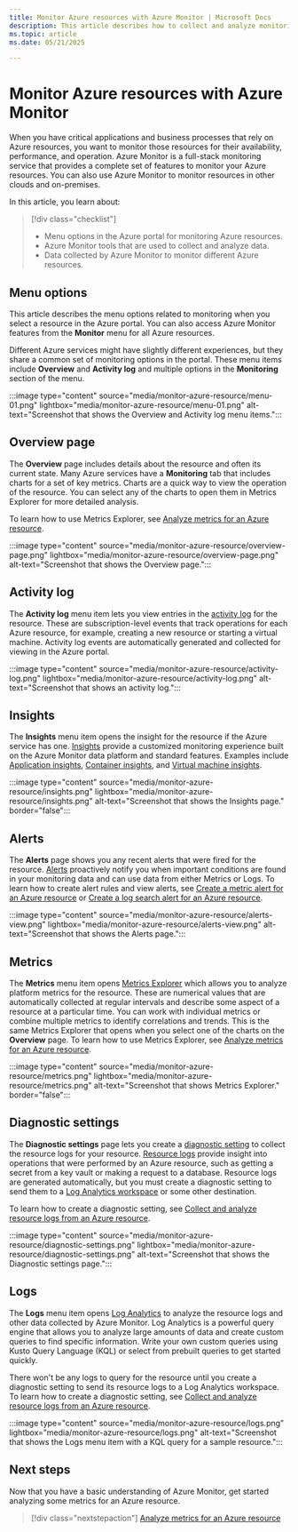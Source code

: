 ```yaml
---
title: Monitor Azure resources with Azure Monitor | Microsoft Docs
description: This article describes how to collect and analyze monitoring data from resources in Azure by using Azure Monitor.
ms.topic: article
ms.date: 05/21/2025

---
```


# Monitor Azure resources with Azure Monitor

When you have critical applications and business processes that rely on Azure resources, you want to monitor those resources for their availability, performance, and operation. Azure Monitor is a full-stack monitoring service that provides a complete set of features to monitor your Azure resources. You can also use Azure Monitor to monitor resources in other clouds and on-premises.

In this article, you learn about:

> [!div class="checklist"]
> * Menu options in the Azure portal for monitoring Azure resources.
> * Azure Monitor tools that are used to collect and analyze data.
> * Data collected by Azure Monitor to monitor different Azure resources.

## Menu options
This article describes the menu options related to monitoring when you select a resource in the Azure portal. You can also access Azure Monitor features from the **Monitor** menu for all Azure resources. 

Different Azure services might have slightly different experiences, but they share a common set of monitoring options in the portal. These menu items include **Overview** and **Activity log** and multiple options in the **Monitoring** section of the menu.

:::image type="content" source="media/monitor-azure-resource/menu-01.png" lightbox="media/monitor-azure-resource/menu-01.png" alt-text="Screenshot that shows the Overview and Activity log menu items.":::


## Overview page

The **Overview** page includes details about the resource and often its current state. Many Azure services have a **Monitoring** tab that includes charts for a set of key metrics. Charts are a quick way to view the operation of the resource. You can select any of the charts to open them in Metrics Explorer for more detailed analysis.

To learn how to use Metrics Explorer, see [Analyze metrics for an Azure resource](./tutorial-metrics.md).

:::image type="content" source="media/monitor-azure-resource/overview-page.png" lightbox="media/monitor-azure-resource/overview-page.png" alt-text="Screenshot that shows the Overview page.":::

## Activity log

The **Activity log** menu item lets you view entries in the [activity log](./activity-log.md) for the resource. These are subscription-level events that track operations for each Azure resource, for example, creating a new resource or starting a virtual machine. Activity log events are automatically generated and collected for viewing in the Azure portal. 

:::image type="content" source="media/monitor-azure-resource/activity-log.png" lightbox="media/monitor-azure-resource/activity-log.png" alt-text="Screenshot that shows an activity log.":::

## Insights

The **Insights** menu item opens the insight for the resource if the Azure service has one. [Insights](../visualize/insights-overview.md) provide a customized monitoring experience built on the Azure Monitor data platform and standard features. Examples include [Application insights](../app/app-insights-overview.md), [Container insights](../containers/container-insights-overview.md), and [Virtual machine insights](../virtual-machines/monitor-vm-insights.md). 

:::image type="content" source="media/monitor-azure-resource/insights.png" lightbox="media/monitor-azure-resource/insights.png" alt-text="Screenshot that shows the Insights page." border="false":::


## Alerts

The **Alerts** page shows you any recent alerts that were fired for the resource. [Alerts](../alerts/alerts-overview.md) proactively notify you when important conditions are found in your monitoring data and can use data from either Metrics or Logs. To learn how to create alert rules and view alerts, see [Create a metric alert for an Azure resource](../alerts/tutorial-metric-alert.md) or [Create a log search alert for an Azure resource](../alerts/tutorial-log-alert.md).

:::image type="content" source="media/monitor-azure-resource/alerts-view.png" lightbox="media/monitor-azure-resource/alerts-view.png" alt-text="Screenshot that shows the Alerts page.":::

## Metrics

The **Metrics** menu item opens [Metrics Explorer](./metrics-getting-started.md) which allows you to analyze platform metrics for the resource. These are numerical values that are automatically collected at regular intervals and describe some aspect of a resource at a particular time. You can work with individual metrics or combine multiple metrics to identify correlations and trends. This is the same Metrics Explorer that opens when you select one of the charts on the **Overview** page. To learn how to use Metrics Explorer, see [Analyze metrics for an Azure resource](./tutorial-metrics.md).
<!-- convertborder later -->
:::image type="content" source="media/monitor-azure-resource/metrics.png" lightbox="media/monitor-azure-resource/metrics.png" alt-text="Screenshot that shows Metrics Explorer." border="false":::

## Diagnostic settings

The **Diagnostic settings** page lets you create a [diagnostic setting](./diagnostic-settings.md) to collect the resource logs for your resource. [Resource logs](../platform/resource-logs.md) provide insight into operations that were performed by an Azure resource, such as getting a secret from a key vault or making a request to a database. Resource logs are generated automatically, but you must create a diagnostic setting to send them to a [Log Analytics workspace](../logs/log-analytics-workspace-overview.md) or some other destination.

To learn how to create a diagnostic setting, see [Collect and analyze resource logs from an Azure resource](./tutorial-resource-logs.md).

:::image type="content" source="media/monitor-azure-resource/diagnostic-settings.png" lightbox="media/monitor-azure-resource/diagnostic-settings.png" alt-text="Screenshot that shows the Diagnostic settings page.":::

## Logs
The **Logs** menu item opens [Log Analytics](../logs/log-analytics-overview.md) to analyze the resource logs and other data collected by Azure Monitor. Log Analytics is a powerful query engine that allows you to analyze large amounts of data and create custom queries to find specific information. Write your own custom queries using Kusto Query Language (KQL) or select from prebuilt queries to get started quickly.

There won't be any logs to query for the resource until you create a diagnostic setting to send its resource logs to a Log Analytics workspace. To learn how to create a diagnostic setting, see [Collect and analyze resource logs from an Azure resource](./tutorial-resource-logs.md).

:::image type="content" source="media/monitor-azure-resource/logs.png" lightbox="media/monitor-azure-resource/logs.png" alt-text="Screenshot that shows the Logs menu item with a KQL query for a sample resource.":::

## Next steps

Now that you have a basic understanding of Azure Monitor, get started analyzing some metrics for an Azure resource.

> [!div class="nextstepaction"]
> [Analyze metrics for an Azure resource](./tutorial-metrics.md)
